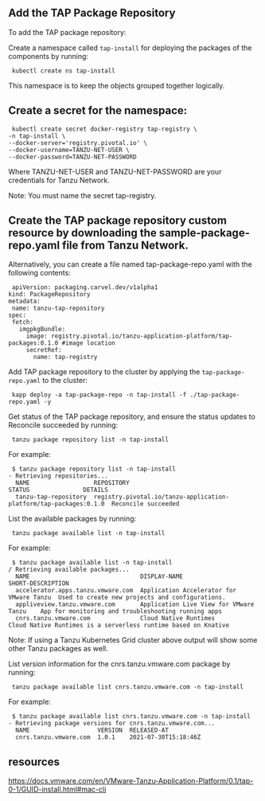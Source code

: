 ## Add the TAP Package Repository

To add the TAP package repository:

Create a namespace called `tap-install` for deploying the packages of the components by running:

```
 kubectl create ns tap-install
```

This namespace is to keep the objects grouped together logically.

## Create a secret for the namespace:

```
 kubectl create secret docker-registry tap-registry \
-n tap-install \
--docker-server='registry.pivotal.io' \
--docker-username=TANZU-NET-USER \
--docker-password=TANZU-NET-PASSWORD
```
Where TANZU-NET-USER and TANZU-NET-PASSWORD are your credentials for Tanzu Network.

Note: You must name the secret tap-registry.



## Create the TAP package repository custom resource by downloading the sample-package-repo.yaml file from Tanzu Network.

Alternatively, you can create a file named tap-package-repo.yaml with the following contents:


```
 apiVersion: packaging.carvel.dev/v1alpha1
kind: PackageRepository
metadata:
 name: tanzu-tap-repository
spec:
 fetch:
   imgpkgBundle:
     image: registry.pivotal.io/tanzu-application-platform/tap-packages:0.1.0 #image location
     secretRef:
       name: tap-registry
```

Add TAP package repository to the cluster by applying the `tap-package-repo.yaml` to the cluster:

```
 kapp deploy -a tap-package-repo -n tap-install -f ./tap-package-repo.yaml -y
```

Get status of the TAP package repository, and ensure the status updates to Reconcile succeeded by running:

```
 tanzu package repository list -n tap-install
```

For example:

```
 $ tanzu package repository list -n tap-install
- Retrieving repositories...
  NAME                  REPOSITORY                                                         STATUS               DETAILS
  tanzu-tap-repository  registry.pivotal.io/tanzu-application-platform/tap-packages:0.1.0  Reconcile succeeded
```

List the available packages by running:


```
 tanzu package available list -n tap-install
```

For example:

```
 $ tanzu package available list -n tap-install
/ Retrieving available packages...
  NAME                               DISPLAY-NAME                              SHORT-DESCRIPTION
  accelerator.apps.tanzu.vmware.com  Application Accelerator for VMware Tanzu  Used to create new projects and configurations.                                      
  appliveview.tanzu.vmware.com       Application Live View for VMware Tanzu    App for monitoring and troubleshooting running apps                                  
  cnrs.tanzu.vmware.com              Cloud Native Runtimes                     Cloud Native Runtimes is a serverless runtime based on Knative
```

Note: If using a Tanzu Kubernetes Grid cluster above output will show some other Tanzu packages as well.

List version information for the cnrs.tanzu.vmware.com package by running:


```
 tanzu package available list cnrs.tanzu.vmware.com -n tap-install
```

For example:


```
 $ tanzu package available list cnrs.tanzu.vmware.com -n tap-install
- Retrieving package versions for cnrs.tanzu.vmware.com...
  NAME                   VERSION  RELEASED-AT
  cnrs.tanzu.vmware.com  1.0.1    2021-07-30T15:18:46Z
```



## resources 

https://docs.vmware.com/en/VMware-Tanzu-Application-Platform/0.1/tap-0-1/GUID-install.html#mac-cli
